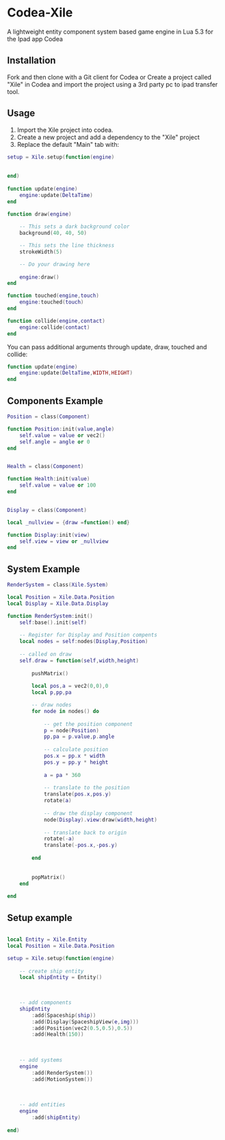# Codea-Xile
A lightweight entity component system based game engine in Lua 5.3 for the Ipad app Codea

Installation
-------------

Fork and then clone with a Git client for Codea or Create a project called "Xile" in Codea and import the project using a 3rd party pc to ipad transfer tool.

Usage
-------------

1. Import the Xile project into codea.
2. Create a new project and add a dependency to the "Xile" project 
3. Replace the default "Main" tab with:

```lua
setup = Xile.setup(function(engine)
    
    
end)
        
function update(engine)
    engine:update(DeltaTime)
end

function draw(engine)
    
    -- This sets a dark background color 
    background(40, 40, 50)

    -- This sets the line thickness
    strokeWidth(5)

    -- Do your drawing here
    
    engine:draw()
end

function touched(engine,touch)
    engine:touched(touch)
end

function collide(engine,contact)
    engine:collide(contact)
end
```

You can pass additional arguments through update, draw, touched and collide:

```lua
function update(engine)
    engine:update(DeltaTime,WIDTH,HEIGHT)
end
```

Components Example
-------------

```lua
Position = class(Component)

function Position:init(value,angle)
    self.value = value or vec2()
    self.angle = angle or 0
end


Health = class(Component)

function Health:init(value)
    self.value = value or 100
end


Display = class(Component)

local _nullview = {draw =function() end}

function Display:init(view)
    self.view = view or _nullview
end

```

System Example
-------------
```lua
RenderSystem = class(Xile.System)

local Position = Xile.Data.Position
local Display = Xile.Data.Display

function RenderSystem:init()
    self:base().init(self)
    
	-- Register for Display and Position compents
    local nodes = self:nodes(Display,Position)
    
	-- called on draw
    self.draw = function(self,width,height)
        
        pushMatrix()
        
        local pos,a = vec2(0,0),0
        local p,pp,pa

		-- draw nodes
        for node in nodes() do
            
			-- get the position component
            p = node(Position)
            pp,pa = p.value,p.angle
            
			-- calculate position
            pos.x = pp.x * width 
            pos.y = pp.y * height
            
            a = pa * 360
            
			-- translate to the position 
            translate(pos.x,pos.y)
            rotate(a)
            
			-- draw the display component
            node(Display).view:draw(width,height)
            
			-- translate back to origin
            rotate(-a)
            translate(-pos.x,-pos.y)
            
        end
        
        
        popMatrix()
    end
    
end
```

Setup example
-------------
```lua

local Entity = Xile.Entity
local Position = Xile.Data.Position

setup = Xile.setup(function(engine)
    
	-- create ship entity 
    local shipEntity = Entity()

	
	
	-- add components 
	shipEntity
		:add(Spaceship(ship))
		:add(Display(SpaceshipView(e,img)))
		:add(Position(vec2(0.5,0.5),0.5))
		:add(Health(150))
		
		
		
	-- add systems
	engine
		:add(RenderSystem())
		:add(MotionSystem())
	
	
	
	-- add entities
	engine
		:add(shipEntity)
	
end)

```